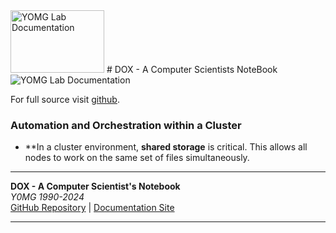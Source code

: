 <img src="../dox.png" width="150" height="100" alt="YOMG Lab Documentation">
# DOX - A Computer Scientists NoteBook

<img src="../image_2024-10-10_191913072.png"  alt="YOMG Lab Documentation">

For full source visit [github](https://github.com/youroldmangaming/M.2-Raspberry-Pi-5.git).


### Automation and Orchestration within a Cluster

- **In a cluster environment, **shared storage** is critical. This allows all nodes to work on the same set of files simultaneously. 


---
**DOX - A Computer Scientist's Notebook**  
_Y0MG 1990-2024_  
[GitHub Repository](https://github.com/youroldmangaming/DOX/tree/master) | [Documentation Site](https://dox.youroldmangaming.com)

---

